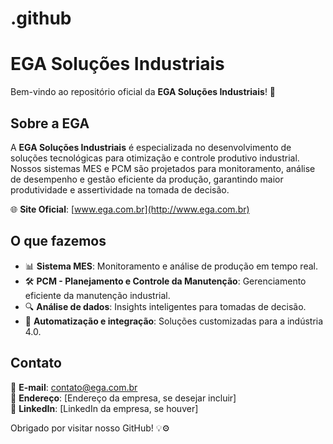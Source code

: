 # .github
# EGA Soluções Industriais

Bem-vindo ao repositório oficial da **EGA Soluções Industriais**! 🚀

## Sobre a EGA

A **EGA Soluções Industriais** é especializada no desenvolvimento de soluções tecnológicas para otimização e controle produtivo industrial. Nossos sistemas MES e PCM são projetados para monitoramento, análise de desempenho e gestão eficiente da produção, garantindo maior produtividade e assertividade na tomada de decisão.

🌐 **Site Oficial**: [www.ega.com.br](http://www.ega.com.br)

## O que fazemos

- 📊 **Sistema MES**: Monitoramento e análise de produção em tempo real.
- 🛠 **PCM - Planejamento e Controle da Manutenção**: Gerenciamento eficiente da manutenção industrial.
- 🔍 **Análise de dados**: Insights inteligentes para tomadas de decisão.
- 🤖 **Automatização e integração**: Soluções customizadas para a indústria 4.0.

## Contato

📧 **E-mail**: [contato@ega.com.br](mailto\:contato@ega.com.br)\
📍 **Endereço**: [Endereço da empresa, se desejar incluir]\
🔗 **LinkedIn**: [LinkedIn da empresa, se houver]

Obrigado por visitar nosso GitHub! 💡⚙️

